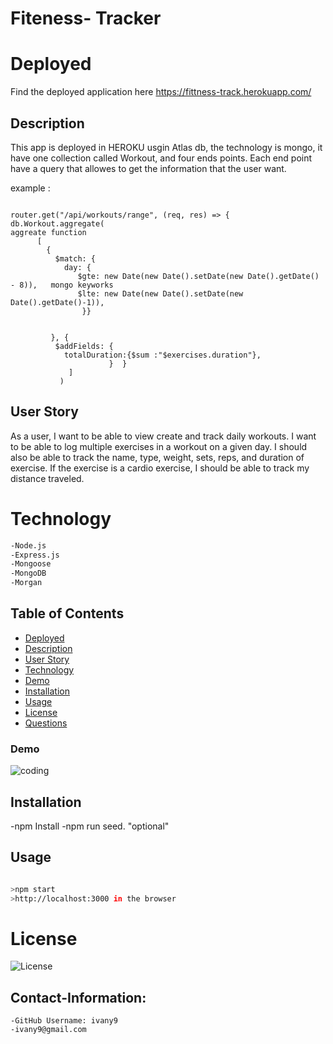 # Fiteness- Tracker


# Deployed 

Find the deployed application here https://fittness-track.herokuapp.com/
## Description
  
This app is deployed in HEROKU usgin Atlas db,  the technology is mongo, it have one collection called Workout, and four ends points. Each end point have a query that allowes to get the information 
that the user want.

example :
```

router.get("/api/workouts/range", (req, res) => {
db.Workout.aggregate(                                                            aggreate function
      [
        {
          $match: {
            day: {
               $gte: new Date(new Date().setDate(new Date().getDate() - 8)),   mongo keyworks
               $lte: new Date(new Date().setDate(new Date().getDate()-1)),
                }}
               

         }, {
          $addFields: {
            totalDuration:{$sum :"$exercises.duration"},                    
                      }  }
             ]
           )
```

## User Story

As a user, I want to be able to view create and track daily workouts. I want to be able to log multiple exercises in a workout on a given day. I should also be able to track the name, type, weight, sets, reps, and duration of exercise. If the exercise is a cardio exercise, I should be able to track my distance traveled.

 # Technology


```bash
-Node.js
-Express.js
-Mongoose
-MongoDB
-Morgan

```


## Table of Contents

- [Deployed](#Deployed)
- [Description](#Description)
- [User Story](#User-Story)
- [Technology](#technology)
- [Demo](#Demo)
- [Installation](#installation)
- [Usage](#Usage)
- [License](#license)
- [Questions](#Contact-Information)  


### Demo


![coding](https://user-images.githubusercontent.com/83906297/135784857-01989cd5-1b06-450e-a189-088b1a3b1486.gif)

## Installation

-npm Install
-npm run seed.  "optional"

## Usage
 
 ```bash

>npm start
>http://localhost:3000 in the browser

```




# License 
![License](https://img.shields.io/badge/License-MIT-blue.svg "License Badge")  



## Contact-Information:

    -GitHub Username: ivany9
    -ivany9@gmail.com
